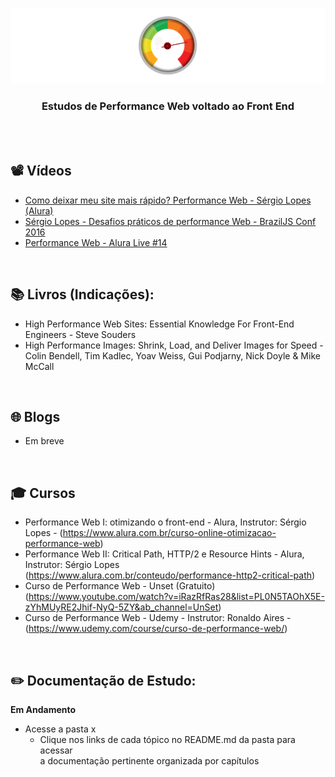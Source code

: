 ﻿<div align="center">
 
 ![Performance Web Header Readme](img/header-readme.png)

  ### **Estudos de Performance Web voltado ao Front End**
</div>
<br><br>

## 📽 Vídeos

+ [Como deixar meu site mais rápido? Performance Web - Sérgio Lopes (Alura)](https://www.youtube.com/watch?v=vsn_ACM202Y&ab_channel=AluraCursosOnline)
+ [Sérgio Lopes - Desafios práticos de performance Web - BrazilJS Conf 2016](https://www.youtube.com/watch?v=EMCBd3kw4zs&ab_channel=BrazilJS)
+ [Performance Web - Alura Live #14](https://www.youtube.com/watch?v=g4WsGEmzsN4&ab_channel=AluraCursosOnline)

<br>

## 📚  Livros (Indicações): 
 
+ High Performance Web Sites: Essential Knowledge For Front-End Engineers - Steve Souders
+ High Performance Images: Shrink, Load, and Deliver Images for Speed - Colin Bendell, Tim Kadlec, Yoav Weiss, Gui Podjarny, Nick Doyle & Mike McCall

<br>

## 🌐 Blogs

+ Em breve

<br>

## 🎓 Cursos

+ Performance Web I: otimizando o front-end - Alura, Instrutor: Sérgio Lopes - (https://www.alura.com.br/curso-online-otimizacao-performance-web)
+ Performance Web II: Critical Path, HTTP/2 e Resource Hints - Alura, Instrutor: Sérgio Lopes  (https://www.alura.com.br/conteudo/performance-http2-critical-path)
+ Curso de Performance Web - Unset (Gratuito) (https://www.youtube.com/watch?v=iRazRfRas28&list=PL0N5TAOhX5E-zYhMUyRE2Jhif-NyQ-5ZY&ab_channel=UnSet)
+ Curso de Performance Web  - Udemy - Instrutor: Ronaldo Aires - (https://www.udemy.com/course/curso-de-performance-web/)


<br>

## ✏️ Documentação de Estudo:

**Em Andamento**

+ Acesse a pasta x
  + Clique nos links de cada tópico no README.md da pasta para acessar<br> a documentação pertinente organizada por capítulos


